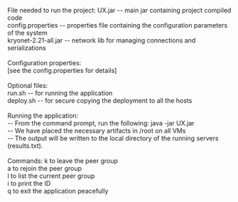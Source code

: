 
File needed to run the project:
UX.jar                  -- main jar containing project compiled code<br>
config.properties       -- properties file containing the configuration parameters of the system<br>
kryonet-2.21-all.jar    -- network lib for managing connections and serializations<br>
<br>
Configuration properties:<br>
[see the config.properties for details]<br>
<br>
Optional files:<br>
run.sh                  -- for running the application<br>
deploy.sh               -- for secure copying the deployment to all the hosts<br>
<br>
Running the application:<br>
 -- From the command prompt, run the following:   java -jar UX.jar<br>
 -- We have placed the necessary artifacts in /root on all VMs<br>
 -- The output will be written to the local directory of the running servers (results.txt).<br>
<br>
Commands:
k <Enter> to leave the peer group <br>
a <Enter> to rejoin the peer group <br>
l <Enter> to list the current peer group <br>
i <Enter> to print the ID <br>
q <Enter> to exit the application peacefully <br>
<br>
